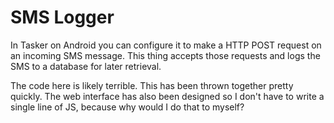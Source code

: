 SMS Logger
==========

In Tasker on Android you can configure it to make a HTTP POST request on an incoming SMS message. This thing accepts those requests and logs the SMS to a database for later retrieval.

The code here is likely terrible. This has been thrown together pretty quickly. The web interface has also been designed so I don't have to write a single line of JS, because why would I do that to myself?
